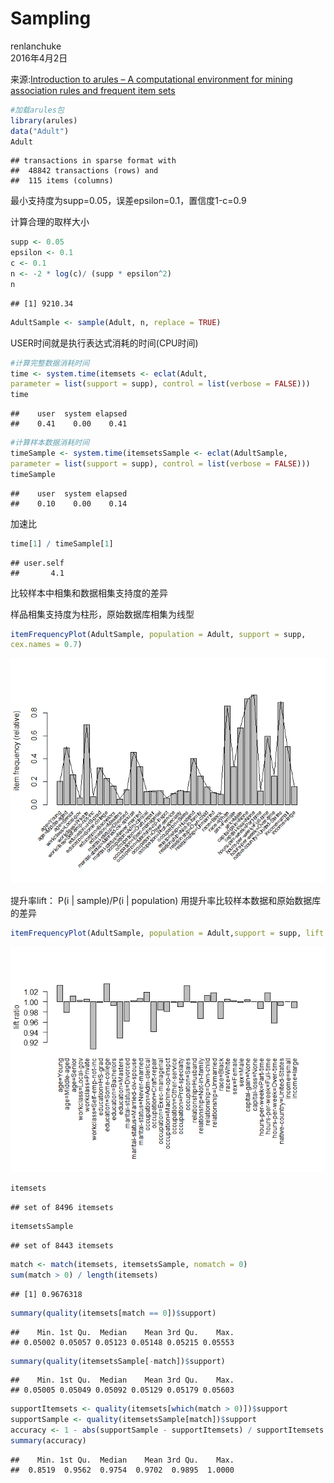 # Sampling
renlanchuke  
2016年4月2日  

来源:[Introduction to arules – A computational environment for mining
association rules and frequent item sets][1]


```r
#加载arules包
library(arules)
data("Adult")
Adult
```

```
## transactions in sparse format with
##  48842 transactions (rows) and
##  115 items (columns)
```

最小支持度为supp=0.05，误差epsilon=0.1，置信度1-c=0.9

计算合理的取样大小

```r
supp <- 0.05
epsilon <- 0.1
c <- 0.1
n <- -2 * log(c)/ (supp * epsilon^2)
n
```

```
## [1] 9210.34
```


```r
AdultSample <- sample(Adult, n, replace = TRUE)
```

USER时间就是执行表达式消耗的时间(CPU时间)

```r
#计算完整数据消耗时间
time <- system.time(itemsets <- eclat(Adult,
parameter = list(support = supp), control = list(verbose = FALSE)))
time
```

```
##    user  system elapsed 
##    0.41    0.00    0.41
```


```r
#计算样本数据消耗时间
timeSample <- system.time(itemsetsSample <- eclat(AdultSample,
parameter = list(support = supp), control = list(verbose = FALSE)))
timeSample
```

```
##    user  system elapsed 
##    0.10    0.00    0.14
```

加速比

```r
time[1] / timeSample[1]
```

```
## user.self 
##       4.1
```


比较样本中相集和数据相集支持度的差异

样品相集支持度为柱形，原始数据库相集为线型

```r
itemFrequencyPlot(AdultSample, population = Adult, support = supp,
cex.names = 0.7)
```

![](Sampling_files/figure-html/unnamed-chunk-7-1.png) 

提升率lift： P(i | sample)/P(i | population)
用提升率比较样本数据和原始数据库的差异

```r
itemFrequencyPlot(AdultSample, population = Adult,support = supp, lift = TRUE,cex.names = 0.9)
```

![](Sampling_files/figure-html/unnamed-chunk-8-1.png) 



```r
itemsets
```

```
## set of 8496 itemsets
```

```r
itemsetsSample
```

```
## set of 8443 itemsets
```


```r
match <- match(itemsets, itemsetsSample, nomatch = 0)
sum(match > 0) / length(itemsets)
```

```
## [1] 0.9676318
```


```r
summary(quality(itemsets[match == 0])$support)
```

```
##    Min. 1st Qu.  Median    Mean 3rd Qu.    Max. 
## 0.05002 0.05057 0.05123 0.05148 0.05215 0.05553
```

```r
summary(quality(itemsetsSample[-match])$support)
```

```
##    Min. 1st Qu.  Median    Mean 3rd Qu.    Max. 
## 0.05005 0.05049 0.05092 0.05129 0.05179 0.05603
```


```r
supportItemsets <- quality(itemsets[which(match > 0)])$support
supportSample <- quality(itemsetsSample[match])$support
accuracy <- 1 - abs(supportSample - supportItemsets) / supportItemsets
summary(accuracy)
```

```
##    Min. 1st Qu.  Median    Mean 3rd Qu.    Max. 
##  0.8519  0.9562  0.9754  0.9702  0.9895  1.0000
```

[1]:https://cran.r-project.org/web/packages/arules/vignettes/arules.pdf
